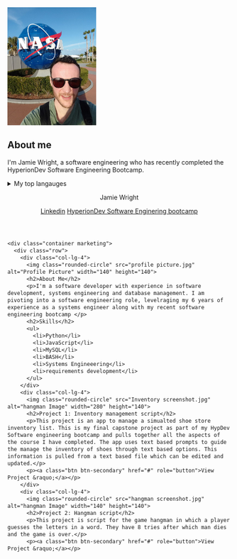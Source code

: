 
 <picture>
 <source media="(prefers-color-scheme: dark)" srcset="https://github.com/jwright641/JW22090003882/blob/main/profile%20picture.jpg" width="200">
 <source media="(prefers-color-scheme: light)" srcset="https://github.com/jwright641/JW22090003882/blob/main/profile%20picture.jpg" width="200">
 <img alt="YOUR-ALT-TEXT" src="https://github.com/jwright641/JW22090003882/blob/main/profile%20picture.jpg" width="200">
</picture>


## About me
I'm Jamie Wright, a software engineering who has recently completed the HyperionDev Software Engineering Bootcamp.  

<details>
 <summary>My top langauges</summary>

| Rank | Languages |
|-----:|-----------|
|     1| Python    |
|     2|JavasScript|
|     3| SQL       |
 
 </details>
  <head>
    <title>Jamie Wright - Software Developer Portfolio</title>
    <link rel="stylesheet" href="https://primer.github.io/css/global.css">
    <link rel="stylesheet" href="https://primer.github.io/css/marketing.css">
    <link rel="stylesheet" href="styles.css">
    <link rel="preconnect" href="https://fonts.googleapis.com">
    <link rel="preconnect" href="https://fonts.gstatic.com" crossorigin>
    <link href="https://fonts.googleapis.com/css2?family=Roboto:wght@300&display=swap" rel="stylesheet">
  </head>
  <body>
    <header class="d-flex flex-column flex-md-row align-items-center p-3 px-md-4 mb-3 bg-white border-bottom shadow-sm">
      <p class="h5 my-0 me-md-auto fw-normal">Jamie Wright</p>
      <nav class="my-2 my-md-0 me-md-3">
        <a href="https://www.linkedin.com/in/jamie-wright-17a81159/" class="p-2 text-dark">Linkedin</a>
        <a class="p-2 text-dark" href="https://www.hyperiondev.com/portfolio/100467/">HyperionDev Software Enginering bootcamp</a>
      </nav>
    </header>

    <div class="container marketing">
      <div class="row">
        <div class="col-lg-4">
          <img class="rounded-circle" src="profile picture.jpg" alt="Profile Picture" width="140" height="140">
          <h2>About Me</h2>
          <p>I'm a software developer with experience in software development, systems engineering and database management. I am pivoting into a software engineering role, levelraging my 6 years of experience as a systems engineer along with my recent software engineering bootcamp </p>
          <h2>Skills</h2>
          <ul>
            <li>Python</li>
            <li>JavaScript</li>
            <li>MySQL</li>
            <li>BASH</li>
            <li>Systems Engineeering</li>
            <li>requirements development</li>
          </ul>
        </div>
        <div class="col-lg-4">
          <img class="rounded-circle" src="Inventory screenshot.jpg" alt="hangman Image" width="280" height="140">
          <h2>Project 1: Inventory management script</h2>
          <p>This project is an app to manage a simualted shoe store inventory list. This is my final capstone project as part of my HypDev Software engineering bootcamp and pulls together all the aspects of the course I have completed. The app uses text based prompts to guide the manage the inventory of shoes through text based options. This information is pulled from a text based file which can be edited and updated.</p>
          <p><a class="btn btn-secondary" href="#" role="button">View Project &raquo;</a></p>
        </div>
        <div class="col-lg-4">
          <img class="rounded-circle" src="hangman screenshot.jpg" alt="hangman Image" width="140" height="140">
          <h2>Project 2: Hangman script</h2>
          <p>This project is script for the game hangman in which a player guesses the letters in a word. They have 8 tries after which man dies and the game is over.</p>
          <p><a class="btn btn-secondary" href="#" role="button">View Project &raquo;</a></p>
